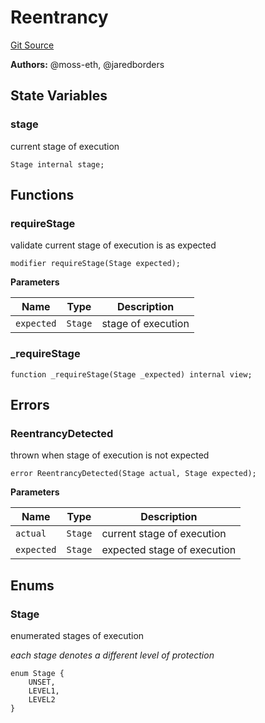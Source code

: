 # Reentrancy
[Git Source](https://github.com/moss-eth/zap/blob/633c02e3c1d55b8cd7b9a28033f9517a34a72a75/src/utils/Reentrancy.sol)

**Authors:**
@moss-eth, @jaredborders


## State Variables
### stage
current stage of execution


```solidity
Stage internal stage;
```


## Functions
### requireStage

validate current stage of execution is as expected


```solidity
modifier requireStage(Stage expected);
```
**Parameters**

|Name|Type|Description|
|----|----|-----------|
|`expected`|`Stage`|stage of execution|


### _requireStage


```solidity
function _requireStage(Stage _expected) internal view;
```

## Errors
### ReentrancyDetected
thrown when stage of execution is not expected


```solidity
error ReentrancyDetected(Stage actual, Stage expected);
```

**Parameters**

|Name|Type|Description|
|----|----|-----------|
|`actual`|`Stage`|current stage of execution|
|`expected`|`Stage`|expected stage of execution|

## Enums
### Stage
enumerated stages of execution

*each stage denotes a different level of protection*


```solidity
enum Stage {
    UNSET,
    LEVEL1,
    LEVEL2
}
```


